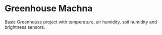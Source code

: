 # Greenhouse Machna
Basic Greenhouse project with temperature, air humidity, soil humidity and brightness sensors.

